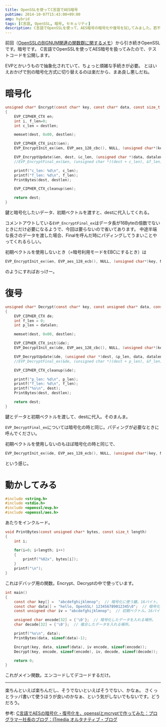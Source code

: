 ```yaml
---
title: OpenSSLを使ってC言語でAES暗号
pubtime: 2014-10-07T15:43:00+09:00
amp: hybrid
tags: [C言語, OpenSSL, 暗号, セキュリティ]
description: C言語でOpenSSLを使って、AES暗号の暗号化や復号を試してみました。若干面倒な手間が必要ですが、その分簡単に別のアルゴリズムに切り替えられるようです。
---
```


前回（[OpenSSLのBIGNUM関連の関数群に関するメモ](/blog/2014/10/openssl-bignum)）から引き続きOpenSSLです。暗号です。
C言語でOpenSSLを使ってAES暗号を扱ってみたので、テストコードを公開します。

EVPとかいうもので抽象化されていて、ちょっと煩雑な手続きが必要。
とはいえおかげで別の暗号化方式に切り替えるのは楽だから、まあ良し悪しだね。

# 暗号化
``` c
unsigned char* Encrypt(const char* key, const char* data, const size_t datalen, const unsigned char* iv, unsigned char* dest, const size_t destlen)
{
    EVP_CIPHER_CTX en;
    int i, f_len=0;
    int c_len = destlen;

    memset(dest, 0x00, destlen);

    EVP_CIPHER_CTX_init(&en);
    EVP_EncryptInit_ex(&en, EVP_aes_128_cbc(), NULL, (unsigned char*)key, iv);

    EVP_EncryptUpdate(&en, dest, &c_len, (unsigned char *)data, datalen);
    //EVP_EncryptFinal_ex(&en, (unsigned char *)(dest + c_len), &f_len);

    printf("c_len: %d\n", c_len);
    printf("f_len: %d\n", f_len);
    PrintBytes(dest, destlen);

    EVP_CIPHER_CTX_cleanup(&en);

    return dest;
}
```
鍵と暗号化したいデータ、初期ベクトルを渡すと、destに代入してくれる。

コメントアウトしている`EVP_EncryptFinal_ex`はデータ長が16Byteの倍数でないときにだけ必要になるようで、今回は要らないので省いてあります。
中途半端な長さのデータを渡した場合、Finalを呼んだ時にパディングしてうまいことやってくれるらしい。

初期ベクトルを使用しないとき（=暗号利用モードをEBCにするとき）は
``` c
EVP_EncryptInit_ex(&en, EVP_aes_128_ecb(), NULL, (unsigned char*)key, NULL);
```
のようにすればおっけー。

# 復号
``` c
unsigned char* Decrypt(const char* key, const unsigned char* data, const size_t datalen, const unsigned char* iv, char* dest, const size_t destlen)
{
    EVP_CIPHER_CTX de;
    int f_len = 0;
    int p_len = datalen;

    memset(dest, 0x00, destlen);

    EVP_CIPHER_CTX_init(&de);
    EVP_DecryptInit_ex(&de, EVP_aes_128_cbc(), NULL, (unsigned char*)key, iv);

    EVP_DecryptUpdate(&de, (unsigned char *)dest, &p_len, data, datalen);
    //EVP_DecryptFinal_ex(&de, (unsigned char *)(dest + p_len), &f_len);

    EVP_CIPHER_CTX_cleanup(&de);

    printf("p_len: %d\n", p_len);
    printf("f_len: %d\n", f_len);
    printf("%s\n", dest);
    PrintBytes(dest, destlen);

    return dest;
}
```
鍵とデータと初期ベクトルを渡して、destに代入。そのまんま。

`EVP_DecryptFinal_ex`については暗号化の時と同じ。パディングが必要なときに呼んでください。

初期ベクトルを使用しないのもほぼ暗号化の時と同じで、
``` c
EVP_DecryptInit_ex(&de, EVP_aes_128_ecb(), NULL, (unsigned char*)key, NULL);
```
という感じ。

# 動かしてみる
``` c
#include <string.h>
#include <stdio.h>
#include <openssl/evp.h>
#include <openssl/aes.h>
```
あたりをインクルード。

``` c
void PrintBytes(const unsigned char* bytes, const size_t length)
{
    int i;

    for(i=0; i<length; i++)
    {
        printf("%02x", bytes[i]);
    }
    printf("\n");
}
```
これはデバッグ用の関数。Encrypt、Decryptの中で使っています。

``` c
int main()
{
    const char key[] =  "abcdefghijklmnop";  // 暗号化に使う鍵。16バイト。
    const char data[] = "hello, OpenSSL! 123456789012345\0";  // 暗号化するデータ。ここでは32バイト。
    const unsigned char iv = "abcdefghijklmnop";  // 初期ベクトル。16バイト。

    unsigned char encode[32] = {'\0'};  // 暗号化したデータを入れる場所。
    char decode[32] = {'\0'};  // 複合したデータを入れる場所。

    printf("%s\n", data);
    PrintBytes(data, sizeof(data)-1);

    Encrypt(key, data, sizeof(data), iv encode, sizeof(encode));
    Decrypt(key, encode, sizeof(encode), iv, decode, sizeof(decode));

    return 0;
}
```
これがメイン関数。エンコードしてデコードするだけ。

---

楽ちんといえば楽ちんだし、そうでないといえばそうでない、かなぁ。
さくっとラッパ書いて使うほうが良いのかなぁ、という気がしないでもないです。どうだろう。


参考: [C言語でAESの暗号化・復号化を、opensslとmcryptで作ってみた：プログラマー社長のブログ：ITmedia オルタナティブ・ブログ](http://blogs.itmedia.co.jp/komata/2011/02/caesopensslmcry.html)
